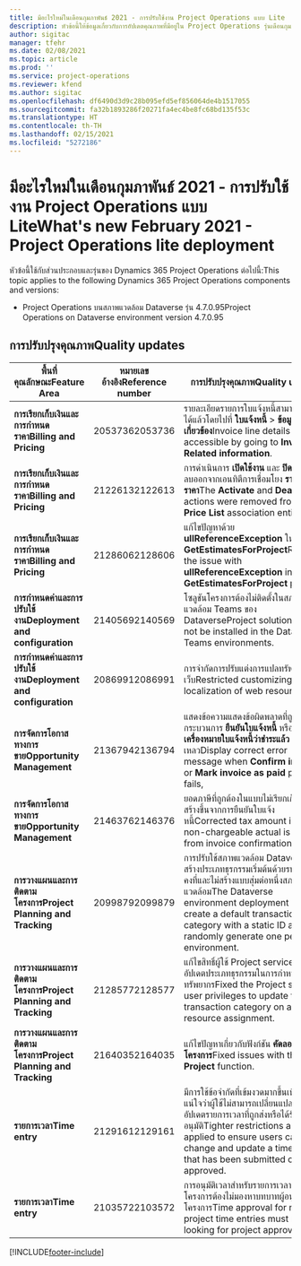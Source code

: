 ```yaml
---
title: มีอะไรใหม่ในเดือนกุมภาพันธ์ 2021 - การปรับใช้งาน Project Operations แบบ Lite
description: หัวข้อนี้ให้ข้อมูลเกี่ยวกับการอัปเดตคุณภาพที่มีอยู่ใน Project Operations รุ่นเดือนกุมภาพันธ์ 2021 สำหรับการปรับใช้งาน Project Operations แบบ Lite
author: sigitac
manager: tfehr
ms.date: 02/08/2021
ms.topic: article
ms.prod: ''
ms.service: project-operations
ms.reviewer: kfend
ms.author: sigitac
ms.openlocfilehash: df6490d3d9c28b095efd5ef856064de4b1517055
ms.sourcegitcommit: fa32b1893286f20271fa4ec4be8fc68bd135f53c
ms.translationtype: HT
ms.contentlocale: th-TH
ms.lasthandoff: 02/15/2021
ms.locfileid: "5272186"
---
```

# <a name="whats-new-february-2021---project-operations-lite-deployment"></a><span data-ttu-id="939bd-103">มีอะไรใหม่ในเดือนกุมภาพันธ์ 2021 - การปรับใช้งาน Project Operations แบบ Lite</span><span class="sxs-lookup"><span data-stu-id="939bd-103">What's new February 2021 - Project Operations lite deployment</span></span>

<span data-ttu-id="939bd-104">หัวข้อนี้ใช้กับส่วนประกอบและรุ่นของ Dynamics 365 Project Operations ต่อไปนี้:</span><span class="sxs-lookup"><span data-stu-id="939bd-104">This topic applies to the following Dynamics 365 Project Operations components and versions:</span></span>

  - <span data-ttu-id="939bd-105">Project Operations บนสภาพแวดล้อม Dataverse รุ่น 4.7.0.95</span><span class="sxs-lookup"><span data-stu-id="939bd-105">Project Operations on Dataverse environment version 4.7.0.95</span></span>

## <a name="quality-updates"></a><span data-ttu-id="939bd-106">การปรับปรุงคุณภาพ</span><span class="sxs-lookup"><span data-stu-id="939bd-106">Quality updates</span></span>

| <span data-ttu-id="939bd-107">**พื้นที่คุณลักษณะ**</span><span class="sxs-lookup"><span data-stu-id="939bd-107">**Feature Area**</span></span> | <span data-ttu-id="939bd-108">**หมายเลขอ้างอิง**</span><span class="sxs-lookup"><span data-stu-id="939bd-108">**Reference number**</span></span> | <span data-ttu-id="939bd-109">**การปรับปรุงคุณภาพ**</span><span class="sxs-lookup"><span data-stu-id="939bd-109">**Quality update**</span></span> |
| --- | --- | --- |
| <span data-ttu-id="939bd-110">**การเรียกเก็บเงินและการกำหนดราคา**</span><span class="sxs-lookup"><span data-stu-id="939bd-110">**Billing and Pricing**</span></span> | <span data-ttu-id="939bd-111">2053736</span><span class="sxs-lookup"><span data-stu-id="939bd-111">2053736</span></span> | <span data-ttu-id="939bd-112">รายละเอียดรายการใบแจ้งหนี้สามารถเข้าถึงได้แล้วโดยไปที่ **ใบแจ้งหนี้** > **ข้อมูลที่เกี่ยวข้อง**</span><span class="sxs-lookup"><span data-stu-id="939bd-112">Invoice line details are now accessible by going to **Invoice** > **Related information**.</span></span> |
| <span data-ttu-id="939bd-113">**การเรียกเก็บเงินและการกำหนดราคา**</span><span class="sxs-lookup"><span data-stu-id="939bd-113">**Billing and Pricing**</span></span> | <span data-ttu-id="939bd-114">2122613</span><span class="sxs-lookup"><span data-stu-id="939bd-114">2122613</span></span> | <span data-ttu-id="939bd-115">การดำเนินการ **เปิดใช้งาน** และ **ปิดใช้งาน** ถูกลบออกจากเอนทิตีการเชื่อมโยง **รายการราคา**</span><span class="sxs-lookup"><span data-stu-id="939bd-115">The **Activate** and **Deactivate** actions were removed from the **Price List** association entities.</span></span> |
| <span data-ttu-id="939bd-116">**การเรียกเก็บเงินและการกำหนดราคา**</span><span class="sxs-lookup"><span data-stu-id="939bd-116">**Billing and Pricing**</span></span> | <span data-ttu-id="939bd-117">2128606</span><span class="sxs-lookup"><span data-stu-id="939bd-117">2128606</span></span> | <span data-ttu-id="939bd-118">แก้ไขปัญหาด้วย **ullReferenceException** ในปลั๊กอิน **GetEstimatesForProject**</span><span class="sxs-lookup"><span data-stu-id="939bd-118">Resolved the issue with **ullReferenceException** in the **GetEstimatesForProject** plug-in.</span></span> |
| <span data-ttu-id="939bd-119">**การกำหนดค่าและการปรับใช้งาน**</span><span class="sxs-lookup"><span data-stu-id="939bd-119">**Deployment and configuration**</span></span> | <span data-ttu-id="939bd-120">2140569</span><span class="sxs-lookup"><span data-stu-id="939bd-120">2140569</span></span> | <span data-ttu-id="939bd-121">โซลูชันโครงการต้องไม่ติดตั้งในสภาพแวดล้อม Teams ของ Dataverse</span><span class="sxs-lookup"><span data-stu-id="939bd-121">Project solution must not be installed in the Dataverse Teams environments.</span></span> |
| <span data-ttu-id="939bd-122">**การกำหนดค่าและการปรับใช้งาน**</span><span class="sxs-lookup"><span data-stu-id="939bd-122">**Deployment and configuration**</span></span> | <span data-ttu-id="939bd-123">2086991</span><span class="sxs-lookup"><span data-stu-id="939bd-123">2086991</span></span> | <span data-ttu-id="939bd-124">การจำกัดการปรับแต่งการแปลทรัพยากรบนเว็บ</span><span class="sxs-lookup"><span data-stu-id="939bd-124">Restricted customizing localization of web resources.</span></span> |
| <span data-ttu-id="939bd-125">**การจัดการโอกาสทางการขาย**</span><span class="sxs-lookup"><span data-stu-id="939bd-125">**Opportunity Management**</span></span> | <span data-ttu-id="939bd-126">2136794</span><span class="sxs-lookup"><span data-stu-id="939bd-126">2136794</span></span> | <span data-ttu-id="939bd-127">แสดงข้อความแสดงข้อผิดพลาดที่ถูกต้องเมื่อกระบวนการ **ยืนยันใบแจ้งหนี้** หรือ **ทำเครื่องหมายใบแจ้งหนี้ว่าชำระแล้ว** ล้มเหลว</span><span class="sxs-lookup"><span data-stu-id="939bd-127">Display correct error message when **Confirm invoice** or **Mark invoice as paid** process fails,</span></span> |
| <span data-ttu-id="939bd-128">**การจัดการโอกาสทางการขาย**</span><span class="sxs-lookup"><span data-stu-id="939bd-128">**Opportunity Management**</span></span> | <span data-ttu-id="939bd-129">2146376</span><span class="sxs-lookup"><span data-stu-id="939bd-129">2146376</span></span> | <span data-ttu-id="939bd-130">ยอดภาษีที่ถูกต้องในแบบไม่เรียกเก็บจริงถูกสร้างขึ้นจากการยืนยันใบแจ้งหนี้</span><span class="sxs-lookup"><span data-stu-id="939bd-130">Corrected tax amount in a non-chargeable actual is created from invoice confirmation.</span></span> |
| <span data-ttu-id="939bd-131">**การวางแผนและการติดตามโครงการ**</span><span class="sxs-lookup"><span data-stu-id="939bd-131">**Project Planning and Tracking**</span></span> | <span data-ttu-id="939bd-132">2099879</span><span class="sxs-lookup"><span data-stu-id="939bd-132">2099879</span></span> | <span data-ttu-id="939bd-133">การปรับใช้สภาพแวดล้อม Dataverse ต้องสร้างประเภทธุรกรรมเริ่มต้นด้วยรหัสแบบคงที่และไม่สร้างแบบสุ่มต่อหนึ่งสภาพแวดล้อม</span><span class="sxs-lookup"><span data-stu-id="939bd-133">The Dataverse environment deployment must create a default transaction category with a static ID and not randomly generate one per environment.</span></span> |
| <span data-ttu-id="939bd-134">**การวางแผนและการติดตามโครงการ**</span><span class="sxs-lookup"><span data-stu-id="939bd-134">**Project Planning and Tracking**</span></span> | <span data-ttu-id="939bd-135">2128577</span><span class="sxs-lookup"><span data-stu-id="939bd-135">2128577</span></span> | <span data-ttu-id="939bd-136">แก้ไขสิทธิ์ผู้ใช้ Project service เพื่ออัปเดตประเภทธุรกรรมในการกำหนดทรัพยากร</span><span class="sxs-lookup"><span data-stu-id="939bd-136">Fixed the Project service user privileges to update the transaction category on a resource assignment.</span></span> |
| <span data-ttu-id="939bd-137">**การวางแผนและการติดตามโครงการ**</span><span class="sxs-lookup"><span data-stu-id="939bd-137">**Project Planning and Tracking**</span></span> | <span data-ttu-id="939bd-138">2164035</span><span class="sxs-lookup"><span data-stu-id="939bd-138">2164035</span></span> | <span data-ttu-id="939bd-139">แก้ไขปัญหาเกี่ยวกับฟังก์ชัน **คัดลอกโครงการ**</span><span class="sxs-lookup"><span data-stu-id="939bd-139">Fixed issues with the **Copy Project** function.</span></span> |
| <span data-ttu-id="939bd-140">**รายการเวลา**</span><span class="sxs-lookup"><span data-stu-id="939bd-140">**Time entry**</span></span> | <span data-ttu-id="939bd-141">2129161</span><span class="sxs-lookup"><span data-stu-id="939bd-141">2129161</span></span> | <span data-ttu-id="939bd-142">มีการใช้ข้อจำกัดที่เข้มงวดมากขึ้นเพื่อให้แน่ใจว่าผู้ใช้ไม่สามารถเปลี่ยนแปลงและอัปเดตรายการเวลาที่ถูกส่งหรือได้รับการอนุมัติ</span><span class="sxs-lookup"><span data-stu-id="939bd-142">Tighter restrictions are applied to ensure users can't change and update a time entry that has been submitted or approved.</span></span> |
| <span data-ttu-id="939bd-143">**รายการเวลา**</span><span class="sxs-lookup"><span data-stu-id="939bd-143">**Time entry**</span></span> | <span data-ttu-id="939bd-144">2103572</span><span class="sxs-lookup"><span data-stu-id="939bd-144">2103572</span></span> | <span data-ttu-id="939bd-145">การอนุมัติเวลาสำหรับรายการเวลาที่ไม่ใช่โครงการต้องไม่มองหาบทบาทผู้อนุมัติโครงการ</span><span class="sxs-lookup"><span data-stu-id="939bd-145">Time approval for non-project time entries must not be looking for project approver role.</span></span> |


[!INCLUDE[footer-include](../../includes/footer-banner.md)]